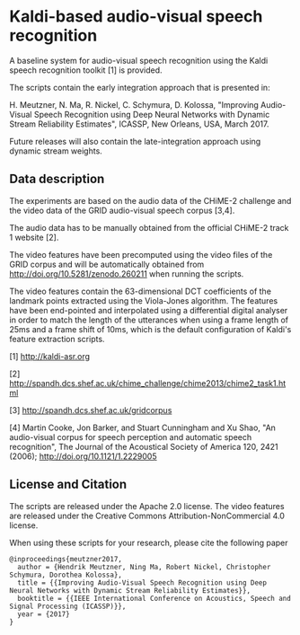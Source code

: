Kaldi-based audio-visual speech recognition
================================

A baseline system for audio-visual speech recognition using the Kaldi speech recognition toolkit [1] is provided.

The scripts contain the early integration approach that is presented in:

H. Meutzner, N. Ma, R. Nickel, C. Schymura, D. Kolossa, "Improving Audio-Visual Speech Recognition using Deep Neural Networks with Dynamic Stream Reliability Estimates", ICASSP, New Orleans, USA, March 2017.

Future releases will also contain the late-integration approach using dynamic stream weights.


Data description
--------------------------

The experiments are based on the audio data of the CHiME-2 challenge and the video data of the GRID audio-visual speech corpus [3,4].

The audio data has to be manually obtained from the official CHiME-2 track 1 website [2].

The video features have been precomputed using the video files of the GRID corpus and will be automatically obtained from
http://doi.org/10.5281/zenodo.260211
when running the scripts.

The video features contain the 63-dimensional DCT coefficients of the landmark points extracted using the Viola-Jones algorithm. The features have been end-pointed and interpolated using a differential digital analyser in order to match the length of the utterances when using a frame length of 25ms and a frame shift of 10ms, which is the default configuration of Kaldi's feature extraction scripts.

[1] http://kaldi-asr.org

[2] http://spandh.dcs.shef.ac.uk/chime_challenge/chime2013/chime2_task1.html

[3] http://spandh.dcs.shef.ac.uk/gridcorpus

[4] Martin Cooke, Jon Barker, and Stuart Cunningham and Xu Shao, "An audio-visual corpus for speech perception and automatic speech recognition", The Journal of the Acoustical Society of America 120, 2421 (2006); http://doi.org/10.1121/1.2229005


License and Citation
--------------------------

The scripts are released under the Apache 2.0 license. The video features are released under the Creative Commons Attribution-NonCommercial 4.0 license.

When using these scripts for your research, please cite the following paper

	@inproceedings{meutzner2017,
	  author = {Hendrik Meutzner, Ning Ma, Robert Nickel, Christopher Schymura, Dorothea Kolossa},
	  title = {{Improving Audio-Visual Speech Recognition using Deep Neural Networks with Dynamic Stream Reliability Estimates}},
	  booktitle = {{IEEE International Conference on Acoustics, Speech and Signal Processing (ICASSP)}},      
	  year = {2017}
	}
